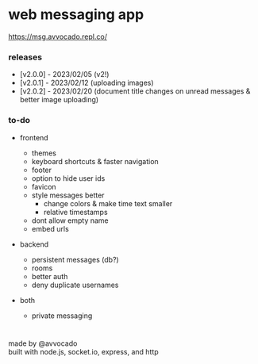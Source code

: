 # web messaging app

https://msg.avvocado.repl.co/

### releases

- [v2.0.0] - 2023/02/05 (v2!)
- [v2.0.1] - 2023/02/12 (uploading images)
- [v2.0.2] - 2023/02/20 (document title changes on unread messages & better image uploading)

### to-do

- frontend
  - themes
  - keyboard shortcuts & faster navigation
  - footer
  - option to hide user ids
  - favicon
  - style messages better
    - change colors & make time text smaller
    - relative timestamps
  - dont allow empty name
  - embed urls
- backend
  - persistent messages (db?)
  - rooms
  - better auth
  - deny duplicate usernames

- both
  - private messaging

#

made by @avvocado
<br>
built with node.js, socket.io, express, and http
